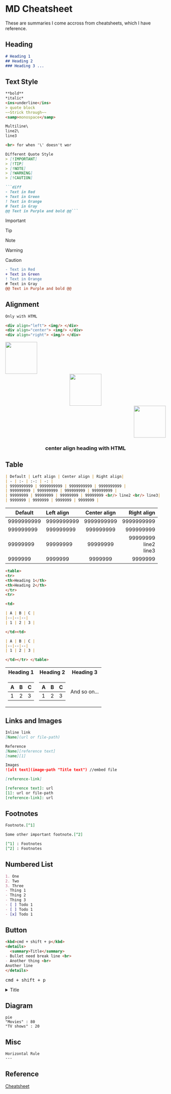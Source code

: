 # MD Cheatsheet
These are summaries I come accross from cheatsheets, which I have reference.

## Heading

```md
# Heading 1 
## Heading 2
### Heading 3 ...
```

## Text Style

```md
**bold**
*italic*
<ins>underline</ins>
> quote block
~~Strick through~~
<samp>monospace</samp>

Multiline\
line2\
line3

<br> for when '\' doesn't wor

Different Quote Style
> [!IMPORTANT]
> [!TIP]
> [!NOTE]
> [!WARNING]
> [!CAUTION]

```diff
- Text in Red
+ Text in Green
! Text in Orange
# Text in Gray
@@ Text in Purple and bold @@```
```

> [!IMPORTANT]

> [!TIP]

> [!NOTE]

> [!WARNING]

> [!CAUTION]

```diff
- Text in Red
+ Text in Green
! Text in Orange
# Text in Gray
@@ Text in Purple and bold @@
```

## Alignment

```md
Only with HTML

<div align="left"> <img/> </div>
<div align="center"> <img/> </div>
<div align="right"> <img/> </div>
```
<div align="left"> <img src="https://images.unsplash.com/photo-1415604934674-561df9abf539?ixlib=rb-1.2.1&ixid=eyJhcHBfaWQiOjEyMDd9&auto=format&fit=crop&w=2772&q=80" width="100" height="100"/> </div>
<div align="center"> <img src="https://images.unsplash.com/photo-1415604934674-561df9abf539?ixlib=rb-1.2.1&ixid=eyJhcHBfaWQiOjEyMDd9&auto=format&fit=crop&w=2772&q=80" width="100" height="100"/> </div>
<div align="right"> <img src="https://images.unsplash.com/photo-1415604934674-561df9abf539?ixlib=rb-1.2.1&ixid=eyJhcHBfaWQiOjEyMDd9&auto=format&fit=crop&w=2772&q=80" width="100" height="100"/> </div>
<h3 align="center"> center align heading with HTML</h3>

## Table

```md
| Default | Left align | Center align | Right align|
| - | :- | :-: | -: |
| 9999999999 | 9999999999 | 9999999999 | 9999999999 |
| 999999999 | 999999999 | 999999999 | 999999999 |
| 99999999 | 99999999 | 99999999 | 99999999 <br/> line2 <br/> line3|
| 9999999 | 9999999 | 9999999 | 9999999 |
```
| Default | Left align | Center align | Right align|
| - | :- | :-: | -: |
| 9999999999 | 9999999999 | 9999999999 | 9999999999 |
| 999999999 | 999999999 | 999999999 | 999999999 |
| 99999999 | 99999999 | 99999999 | 99999999 <br/> line2 <br/> line3|
| 9999999 | 9999999 | 9999999 | 9999999 |

```md
<table>
<tr>
<th>Heading 1</th>
<th>Heading 2</th>
</tr>
<tr>

<td>

| A | B | C |
|--|--|--|
| 1 | 2 | 3 |

</td><td>

| A | B | C |
|--|--|--|
| 1 | 2 | 3 |

</td></tr> </table>
```

<table>
<tr>
<th>Heading 1</th>
<th>Heading 2</th>
<th>Heading 3</th>
</tr>
<tr>

<td>

| A | B | C |
|--|--|--|
| 1 | 2 | 3 |

</td><td>

| A | B | C |
|--|--|--|
| 1 | 2 | 3 |

</td><td>
And so on...</td></tr> </table>

## Links and Images


```md
Inline link
[Name](url or file-path)

Reference
[Name][reference text]
[name][1]

Images
![alt text](image-path "Title text") //embed file

[reference-link]

[reference text]: url
[1]: url or file-path
[reference-link]: url
```

## Footnotes

```md
Footnote.[^1]

Some other important footnote.[^2]

[^1] : Footnotes
[^2] : Footnotes
```

## Numbered List

```md
1. One
2. Two
3. Three
- Thing 1
- Thing 2
- Thing 3
- [ ] Todo 1
- [ ] Todo 1
- [x] Todo 1
```

## Button
```md
<kbd>cmd + shift + p</kbd>
<details>
  <summary>Title</summary>
- Bullet need break line <br>
- Another thing <br>
Another line
</details>
```
<kbd>cmd + shift + p</kbd>

<details>
  <summary>Title</summary>
- Hello <br>
- Another thing <br>
Another line
</details>

## Diagram
```mermaid
pie
"Movies" : 80
"TV shows" : 20
```

## Misc
```
Horizontal Rule
---
```

## Reference

[Cheatsheet](https://github.com/lifeparticle/Markdown-Cheatsheet/blob/main/README.md#images)
